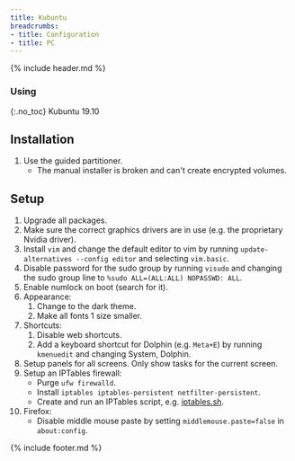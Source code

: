 ```yaml
---
title: Kubuntu
breadcrumbs:
- title: Configuration
- title: PC
---
```

{% include header.md %}

### Using
{:.no_toc}
Kubuntu 19.10

## Installation

1. Use the guided partitioner.
    - The manual installer is broken and can't create encrypted volumes.

## Setup

1. Upgrade all packages.
1. Make sure the correct graphics drivers are in use (e.g. the proprietary Nvidia driver).
1. Install `vim` and change the default editor to vim by running `update-alternatives --config editor` and selecting `vim.basic`.
2. Disable password for the sudo group by running `visudo` and changing the sudo group line to `%sudo ALL=(ALL:ALL) NOPASSWD: ALL`.
3. Enable numlock on boot (search for it).
4. Appearance:
   1. Change to the dark theme.
   2. Make all fonts 1 size smaller.
5. Shortcuts:
   1. Disable web shortcuts.
   2. Add a keyboard shortcut for Dolphin (e.g. `Meta+E`) by running `kmenuedit` and changing System, Dolphin.
6. Setup panels for all screens. Only show tasks for the current screen.
7. Setup an IPTables firewall:
    - Purge `ufw firewalld`.
    - Install `iptables iptables-persistent netfilter-persistent`.
    - Create and run an IPTables script, e.g. [iptables.sh](https://github.com/HON95/configs/blob/master/pc/linux/iptables/iptables.sh).
1. Firefox:
    - Disable middle mouse paste by setting `middlemouse.paste=false` in `about:config`.

{% include footer.md %}
